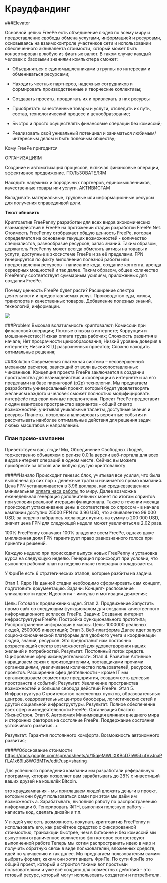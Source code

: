 # Краудфандинг


###Elevator



Основной целью FreePe есть объединение людей по всему миру и предоставление свободы обмена услугами, информацией и ресурсами, основываясь на взаимоконтроле участников сети и использовании обеспеченного эквивалента стоимости, который может быть конвертирован в любую из фиатных валют. В таком случае каждый человек с базовыми знаниями компьютера сможет:

- Объединяться с единомышленниками в группы по интересам и обмениваться ресурсами;

- Находить честных партнеров, надежных сотрудников и формировать производственные и творческие коллективы;

- Создавать проекты, продвигать их и привлекать в них ресурсы

- Приобретать качественные товары и услуги, отследить их путь, состав, технологический процесс и ценообразование; 

- Быстро и просто осуществлять финансовые операции без комиссий;

- Реализовать свой уникальный потенциал и заниматься любимым/интересным делом и быть полезным обществу;


Кому FreePe пригодится

ОРГАНИЗАЦИЯМ

Создание и автоматизация процессов, включая финансовые операции, эффективное продвижение.
ПОЛЬЗОВАТЕЛЯМ

Находить надёжных и порядочных партнеров, единомышленников, качественные товары или услуги.
АКТИВИСТАМ

Вкладывать материальные, трудовые или информационные ресурсы для получения справедливой доли.

**Текст обновить**

Криптоактив FreePenny разработан для всех видов экономических взаимодействий в FreePe на протяжении стадии разработки FreePe.Net. Стоимость FreePenny отображает общую ценность FreePe, которая определяется на основании текущих возможностей - количество специалистов, разнообразие ресурсов, запас знаний. Таким образом, держатель FreePenny может всегда обменять активы на товары и услуги, доступные в экосистеме FreePe и за её пределами. FPN генерируется по факту выполнения полезной работы или предоставления ресурсов - написание кода, создание контента, аренда серверных мощностей и так далее. Таким образом, общее количество FreePenny соответствует суммарным усилиям, приложенных для создания FreePe.

Почему ценность FreePe будет расти?
Расширение спектра деятельности и предоставляемых услуг.
Производство еды, жилья, транспорта и качественных товаров.
Добавление полезных знаний, технологий, информации.

![](http://image.prntscr.com/image/481f8eebbf5341258520baaead1371f5.png)

###Problem
Высокая волатильность криптовалют;
Комиссии при финансовой операции;
Ложные отзывы в интернете;
Коррупция и мошенничество;
Низкая оплата труда рабочих;
Сложность развития в начале;
Нет прозрачности ценообразования;
Низкий уровень доверия в интернете;
Низкий КПД разрозненных проектов;
Сложно находить оптимальные решения;


###Solution
Современная платежная система – несовершенный механизм расчетов, зависящий от воли высокопоставленных чиновников. Концепция проекта FreePe заключается в создании пространства для взаимодействия и кооперации в интернете и за его пределами на базе пиринговой (p2p) технологии. Мы предлагаем разработать универсальный проект, который будет удовлетворять желаниям каждого и человек сможет полностью модифицировать интерфейс под свои личные предпочтения.
Проект FreePe предоставит людям квантовое пространство вариантов - общий спектр возможностей, учитывая уникальные таланты, доступные знания и ресурсы Планеты, позволяя анализировать вероятные события и рассчитывать наиболее оптимальные действия для решения задач любых масштабов и направлений.

### План промо-кампании

Приветствуем вас, люди! Мы, Объединение Свободных Людей, торжественно объявляем о релизе 0.0.1а версии веб-портала для всех видов интернет операций в одном месте. Сейчас вы можете приобрести за bitcoin или любую другую криптовалюту

#####Начало
Происходит генезис блок, учитывая все усилия, что была выполнена до сих пор + денежные траты и начинается промо кампания. Цена FPN устанавливается в 3.96 доллара, как средневзвешенная минимальная [оплата часа работы](https://docs.google.com/spreadsheets/d/1qJUdpg92HsaAt8gsHROI2laoGqZe-Heo2fxZcWoDVgY/edit?usp=drive_web) по миру. Далее возможна еженедельная генерация дополнительных монет по итогам спринтов при условии реальной итерации функционала. Также в течении месяца происходит устаканивание цены в соответствие со спросом - в начале кампании доступно 25000 FPN по 3.96 USD, что эквивалентно 99 000 USD; за неделю набралось желающих купить на сумму в 200 000 USD, значит цена FPN для следующей недели может увеличиться в 2.02 раза.

100% FreePenny означают 100% владение всем FreePe, однако даже миллионная доля FPN гарантирует право равнозначного голоса при принятии решений.

Каждую неделю при происходит выпуск новых FreePenny и установка курса на следующую неделю. Генерация происходит при условии, что выполнен рабочий план на неделю иначе генерация откладывается. 

У ФриПе есть 6 стратегических этапов, которые разбиты на задачи. 

Этап 1. Ядро
На данной стадии необходимо сформировать сам концепт, подготовить документацию.
Задачи:
Концепт- распознание уникальности идеи;
Идеология - импульс и мотивация движения;

Цель: Готовая к продвижению идея.
Этап 2. Продвижение
Запустить промо сайт со следующим функционалом для создания качественного информационного всплеска FreePe.
Задачи:
Создание интернет инфраструктуры FreePe;
Постройка функционального прототипа;
Распространение информации в массы.
Цель: 1000000 реальных людей, 250000$ инвестиций;
Этап 3. Веб-платформа
Далее идет запуск социо-экономической платформы для удобного учета и координации людей, знаний, ресурсов. Это предоставит нам постоянно возрастающий спектр возможностей для удовлетворения наших желаний и потребностей.
Результат: Постоянный поток средств. Оцифрование сфер жизнедеятельности.
Этап 4. Развитие
Активное наращиваем связи с производителями, поставщиками прочими организациями, увеличиваем количество пользователей, ресурсов, проектов. Расширение сфер деятельности - кроме IT мы организовываем совместные предприятия, создаем сеть целевых пространств и событий;
Результат: Увеличение пространства возможностей и большая свобода действий FreePe.
Этап 5. Инфраструктура
Строительство населенных пунктов, образовательных центров, оздоровительных центров биосферы, логистических сетей и другой социальной инфраструктуры.
Результат: Полное обеспечение всех сфер жизнедеятельности FreePe. Организация благого ЖизнеСтроя.
Этап 6. Автономия
Минимизация влияния внешнего мира и сторонних факторов на состояние FreePe. Поддержание состояния устойчивого развития. +

Результат: Гарантия постоянного комфорта. Возможность автономного развития;

#####Обоснование стоимости
https://docs.google.com/spreadsheets/d/15qjeMWLIXKBcD7hW5LufVvJnaPi1_A1x69Iu8WOBMTw/edit?usp=sharing

Для успешного проведения кампании мы разработали реферальную программу, которая позволяет вам зарабатывать до 28% c инвестиций ваших друзей на кошелёк Bitcoin.

это краудкампания - мы приглашаем людей вложить деньги в проект, которым они будут пользоваться сами при этом мы даём им возможность
а. Зарабатывать, выполняя работу по распространению информации
б. Генерировать ФПН, выполняя полезную работу - написать код, сделать дизайн и т.п.

У людей уже есть возможность покупать криптоактив FreePenny и использовать его, как расчётное средство с фиксированной стоимостью, транзакции быстрее, чем в биткоине и без комиссий
 мы выпустили ограниченное количество фпн
 которое соответсвуют выполненной работе
 Теперь мы хотим распространить идею в мир и получить обратную связь в виде пользователей, вложенных средств, идей по улучшению и так далее.
Мы предлагаем пользователям самим выбрать формат, каким они хотят видеть ФриПе. По сути ФриПе это общий проект, который и строится такими вот простыми пользователями и уже всё создано для совместных действий - это готовый ресурс, который могут использовать создатели и потребители. 







